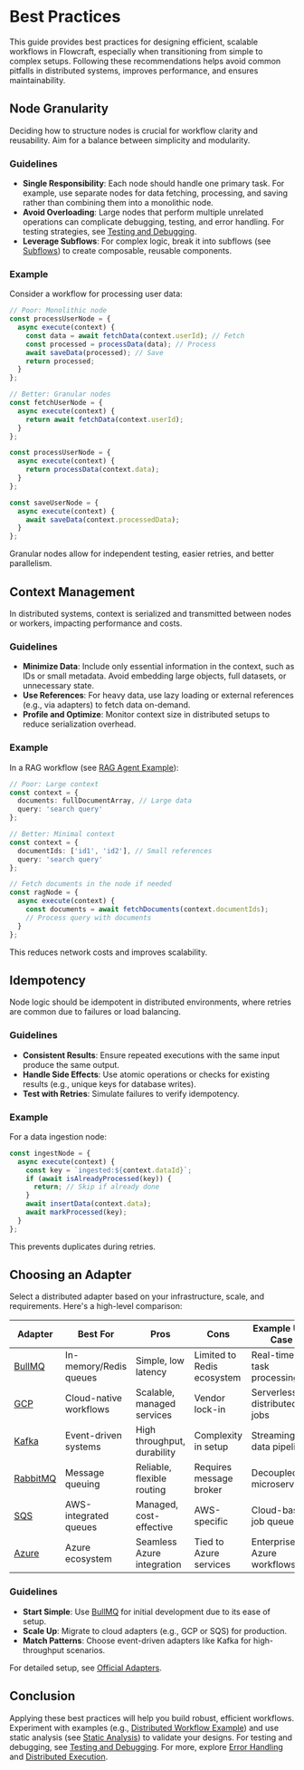 # Best Practices

This guide provides best practices for designing efficient, scalable workflows in Flowcraft, especially when transitioning from simple to complex setups. Following these recommendations helps avoid common pitfalls in distributed systems, improves performance, and ensures maintainability.

## Node Granularity

Deciding how to structure nodes is crucial for workflow clarity and reusability. Aim for a balance between simplicity and modularity.

### Guidelines
- **Single Responsibility**: Each node should handle one primary task. For example, use separate nodes for data fetching, processing, and saving rather than combining them into a monolithic node.
- **Avoid Overloading**: Large nodes that perform multiple unrelated operations can complicate debugging, testing, and error handling. For testing strategies, see [Testing and Debugging](/guide/testing).
- **Leverage Subflows**: For complex logic, break it into subflows (see [Subflows](/guide/subflows)) to create composable, reusable components.

### Example
Consider a workflow for processing user data:

```typescript
// Poor: Monolithic node
const processUserNode = {
  async execute(context) {
    const data = await fetchData(context.userId); // Fetch
    const processed = processData(data); // Process
    await saveData(processed); // Save
    return processed;
  }
};

// Better: Granular nodes
const fetchUserNode = {
  async execute(context) {
    return await fetchData(context.userId);
  }
};

const processUserNode = {
  async execute(context) {
    return processData(context.data);
  }
};

const saveUserNode = {
  async execute(context) {
    await saveData(context.processedData);
  }
};
```

Granular nodes allow for independent testing, easier retries, and better parallelism.

## Context Management

In distributed systems, context is serialized and transmitted between nodes or workers, impacting performance and costs.

### Guidelines
- **Minimize Data**: Include only essential information in the context, such as IDs or small metadata. Avoid embedding large objects, full datasets, or unnecessary state.
- **Use References**: For heavy data, use lazy loading or external references (e.g., via adapters) to fetch data on-demand.
- **Profile and Optimize**: Monitor context size in distributed setups to reduce serialization overhead.

### Example
In a RAG workflow (see [RAG Agent Example](/examples/5_rag)):

```typescript
// Poor: Large context
const context = {
  documents: fullDocumentArray, // Large data
  query: 'search query'
};

// Better: Minimal context
const context = {
  documentIds: ['id1', 'id2'], // Small references
  query: 'search query'
};

// Fetch documents in the node if needed
const ragNode = {
  async execute(context) {
    const documents = await fetchDocuments(context.documentIds);
    // Process query with documents
  }
};
```

This reduces network costs and improves scalability.

## Idempotency

Node logic should be idempotent in distributed environments, where retries are common due to failures or load balancing.

### Guidelines
- **Consistent Results**: Ensure repeated executions with the same input produce the same output.
- **Handle Side Effects**: Use atomic operations or checks for existing results (e.g., unique keys for database writes).
- **Test with Retries**: Simulate failures to verify idempotency.

### Example
For a data ingestion node:

```typescript
const ingestNode = {
  async execute(context) {
    const key = `ingested:${context.dataId}`;
    if (await isAlreadyProcessed(key)) {
      return; // Skip if already done
    }
    await insertData(context.data);
    await markProcessed(key);
  }
};
```

This prevents duplicates during retries.

## Choosing an Adapter

Select a distributed adapter based on your infrastructure, scale, and requirements. Here's a high-level comparison:

| Adapter | Best For | Pros | Cons | Example Use Case |
|---|---|---|---|---|
| [BullMQ](/guide/adapters/bullmq) | In-memory/Redis queues | Simple, low latency | Limited to Redis ecosystem | Real-time task processing |
| [GCP](/guide/adapters/gcp) | Cloud-native workflows | Scalable, managed services | Vendor lock-in | Serverless distributed jobs |
| [Kafka](/guide/adapters/kafka) | Event-driven systems | High throughput, durability | Complexity in setup | Streaming data pipelines |
| [RabbitMQ](/guide/adapters/rabbitmq) | Message queuing | Reliable, flexible routing | Requires message broker | Decoupled microservices |
| [SQS](/guide/adapters/sqs) | AWS-integrated queues | Managed, cost-effective | AWS-specific | Cloud-based job queues |
| [Azure](/guide/adapters/azure) | Azure ecosystem | Seamless Azure integration | Tied to Azure services | Enterprise Azure workflows |

### Guidelines
- **Start Simple**: Use [BullMQ](/guide/adapters/bullmq) for initial development due to its ease of setup.
- **Scale Up**: Migrate to cloud adapters (e.g., GCP or SQS) for production.
- **Match Patterns**: Choose event-driven adapters like Kafka for high-throughput scenarios.

For detailed setup, see [Official Adapters](/guide/adapters/).

## Conclusion

Applying these best practices will help you build robust, efficient workflows. Experiment with examples (e.g., [Distributed Workflow Example](/examples/4b_declarative-distributed.md)) and use static analysis (see [Static Analysis](/guide/static-analysis)) to validate your designs. For testing and debugging, see [Testing and Debugging](/guide/testing). For more, explore [Error Handling](/guide/error-handling) and [Distributed Execution](/guide/distributed-execution.md).
